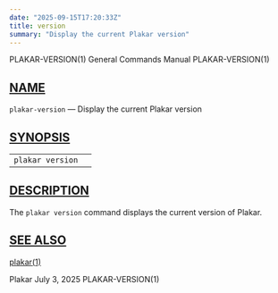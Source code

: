 ```yaml
---
date: "2025-09-15T17:20:33Z"
title: version
summary: "Display the current Plakar version"
---
```

<div class="head" role="doc-pageheader" aria-label="Manual header
  line"><span class="head-ltitle">PLAKAR-VERSION(1)</span>
  <span class="head-vol">General Commands Manual</span>
  <span class="head-rtitle">PLAKAR-VERSION(1)</span></div>
<main class="manual-text">
<section class="Sh">
<h2 class="Sh" id="NAME"><a class="permalink" href="#NAME">NAME</a></h2>
<p class="Pp"><code class="Nm">plakar-version</code> &#x2014;
    <span class="Nd" role="doc-subtitle">Display the current Plakar
    version</span></p>
</section>
<section class="Sh">
<h2 class="Sh" id="SYNOPSIS"><a class="permalink" href="#SYNOPSIS">SYNOPSIS</a></h2>
<table class="Nm">
  <tr>
    <td><code class="Nm">plakar version</code></td>
    <td></td>
  </tr>
</table>
</section>
<section class="Sh">
<h2 class="Sh" id="DESCRIPTION"><a class="permalink" href="#DESCRIPTION">DESCRIPTION</a></h2>
<p class="Pp">The <code class="Nm">plakar version</code> command displays the
    current version of Plakar.</p>
</section>
<section class="Sh">
<h2 class="Sh" id="SEE_ALSO"><a class="permalink" href="#SEE_ALSO">SEE
  ALSO</a></h2>
<p class="Pp"><a class="Xr" href="../plakar/" aria-label="plakar, section
    1">plakar(1)</a></p>
</section>
</main>
<div class="foot" role="doc-pagefooter" aria-label="Manual footer
  line"><span class="foot-left">Plakar</span> <span class="foot-date">July 3,
  2025</span> <span class="foot-right">PLAKAR-VERSION(1)</span></div>
